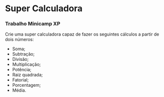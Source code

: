 # Super Calculadora
### Trabalho Minicamp XP

Crie uma super calculadora capaz de fazer os seguintes cálculos a partir de
dois números:
- Soma;
- Subtração;
- Divisão;
- Multiplicação;
- Potência;
- Raiz quadrada;
- Fatorial;
- Porcentagem;
- Média.
